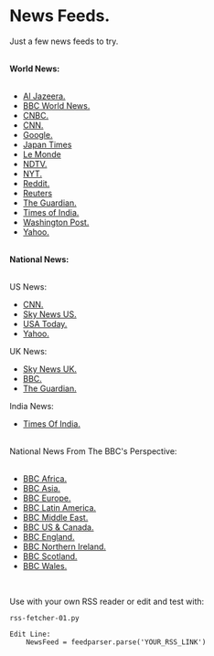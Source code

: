 # News Feeds. #


Just a few news feeds to try.

<br>
<strong>World News:</strong>
<br>
<br>

- [Al Jazeera.](https://www.aljazeera.com/xml/rss/all.xmlhttps://www.aljazeera.com/xml/rss/all.xml)
- [BBC World News.](http://feeds.bbci.co.uk/news/world/rss.xml)
- [CNBC.](https://www.cnbc.com/id/100727362/device/rss/rss.html)
- [CNN.](http://rss.cnn.com/rss/edition_world.rss)
- [Google.](https://news.google.com/rss)
- [Japan Times](https://www.japantimes.co.jp/feed)
- [Le Monde](https://www.lemonde.fr/en/rss/article/2022/06/23/the-rss-feeds-of-monde-fr_5987755_165.html)
- [NDTV.](http://feeds.feedburner.com/ndtvnews-world-news)
- [NYT.](https://rss.nytimes.com/services/xml/rss/nyt/World.xml)
- [Reddit.](https://www.reddit.com/r/worldnews/.rss)
- [Reuters](https://www.reutersagency.com/feed/?taxonomy=best-regions&post_type=best)
- [The Guardian.](https://www.theguardian.com/world/rss)
- [Times of India.](https://timesofindia.indiatimes.com/rssfeeds/296589292.cms)
- [Washington Post.](http://feeds.washingtonpost.com/rss/world)
- [Yahoo.](https://www.yahoo.com/news/rss/world)


<br>
<strong>National News:</strong>
<br>
<br>

US News:

- [CNN.](http://rss.cnn.com/rss/edition_us.rss)
- [Sky News US.](http://feeds.skynews.com/feeds/rss/us.xml)
- [USA Today.](http://rssfeeds.usatoday.com/usatoday-newstopstories&x=1)
- [Yahoo.](https://www.yahoo.com/news/rss/)


UK News:



- [Sky News UK.](http://feeds.skynews.com/feeds/rss/uk.xml)
- [BBC.](http://feeds.bbci.co.uk/news/uk/rss.xml)
- [The Guardian.](https://www.theguardian.com/uk/rss)


India News:

- [Times Of India. ](http://timesofindia.indiatimes.com/rssfeedmostrecent.cms)


<br>
National News From The BBC's Perspective:
<br>
<br>

- [BBC Africa.](http://feeds.bbci.co.uk/news/world/africa/rss.xml)
- [BBC Asia.](http://feeds.bbci.co.uk/news/world/asia/rss.xml)
- [BBC Europe.](http://feeds.bbci.co.uk/news/world/europe/rss.xml)
- [BBC Latin America.](http://feeds.bbci.co.uk/news/world/latin_america/rss.xml)
- [BBC Middle East.](http://feeds.bbci.co.uk/news/world/middle_east/rss.xml)
- [BBC US & Canada.](http://feeds.bbci.co.uk/news/world/us_and_canada/rss.xml)
- [BBC England.](http://feeds.bbci.co.uk/news/england/rss.xml)
- [BBC Northern Ireland.](http://feeds.bbci.co.uk/news/northern_ireland/rss.xml)
- [BBC Scotland.](http://feeds.bbci.co.uk/news/scotland/rss.xml)
- [BBC Wales.](http://feeds.bbci.co.uk/news/wales/rss.xml)

<br>

Use with your own RSS reader or edit and test with:


    rss-fetcher-01.py

    Edit Line:
    	NewsFeed = feedparser.parse('YOUR_RSS_LINK')


<br>
